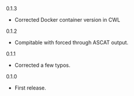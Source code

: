 0.1.3

* Corrected Docker container version in CWL

0.1.2

* Compitable with forced through ASCAT output.

0.1.1

* Corrected a few typos.

0.1.0

* First release.

